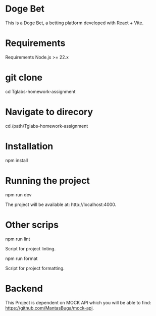 # Doge Bet

This is a Doge Bet, a betting platform developed with React + Vite.

# Requirements

Requirements
Node.js >= 22.x

# git clone

cd Tglabs-homework-assignment

# Navigate to direcory

cd /path/Tglabs-homework-assignment

# Installation
 npm install

# Running the project

 npm run dev

The project will be available at: http://localhost:4000.

# Other scrips

npm run lint

Script for project linting.

npm run format

Script for project formatting.

# Backend

This Project is dependent on MOCK API which you will be able to find: https://github.com/MantasBuga/mock-api.
